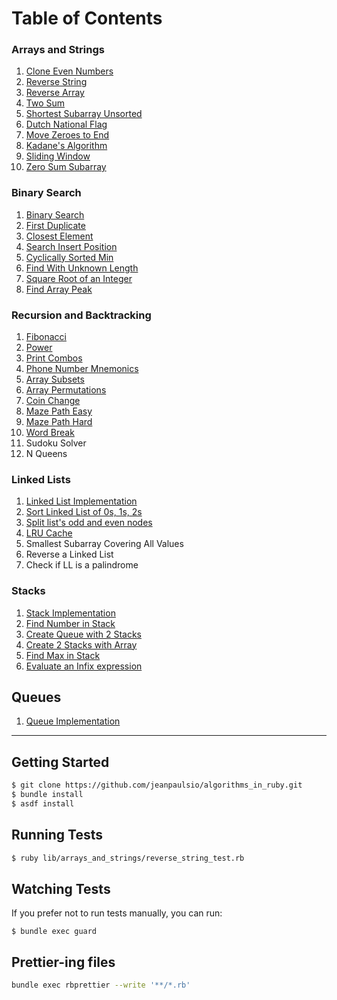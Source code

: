 # Table of Contents

### Arrays and Strings

1. [Clone Even Numbers](./lib/arrays_and_strings/clone_even_numbers.rb)
2. [Reverse String](./lib/arrays_and_strings/reverse_string.rb)
3. [Reverse Array](./lib/arrays_and_strings/reverse_array.rb)
4. [Two Sum](./lib/arrays_and_strings/two_sum.rb)
5. [Shortest Subarray Unsorted](./lib/arrays_and_strings/shortest_subarray_unsorted.rb)
6. [Dutch National Flag](./lib/arrays_and_strings/dutch_national_flag.rb)
7. [Move Zeroes to End](./lib/arrays_and_strings/move_zeroes_to_end.rb)
8. [Kadane's Algorithm](./lib/arrays_and_strings/kadanes_algorithm.rb)
9. [Sliding Window](./lib/arrays_and_strings/sliding_window.rb)
10. [Zero Sum Subarray](./lib/arrays_and_strings/zero_sum_subarray.rb)

### Binary Search

1. [Binary Search](./lib/binary_search/binary_search.rb)
2. [First Duplicate](./lib/binary_search/first_duplicate.rb)
3. [Closest Element](./lib/binary_search/closest_element.rb)
4. [Search Insert Position](./lib/binary_search/search_insert_position.rb)
5. [Cyclically Sorted Min](./lib/binary_search/cyclically_sorted_min.rb)
6. [Find With Unknown Length](./lib/binary_search/unknown_length.rb)
7. [Square Root of an Integer](./lib/binary_search/square_root.rb)
8. [Find Array Peak](./lib/binary_search/array_peak.rb)

### Recursion and Backtracking

1. [Fibonacci](./lib/recursion_and_backtracking/fibonacci.rb)
2. [Power](./lib/recursion_and_backtracking/power.rb)
3. [Print Combos](./lib/recursion_and_backtracking/print_combos.rb)
4. [Phone Number Mnemonics](./lib/recursion_and_backtracking/phone_number_mnemonics.rb)
5. [Array Subsets](./lib/recursion_and_backtracking/array_subsets.rb)
6. [Array Permutations](./lib/recursion_and_backtracking/array_permutations.rb)
7. [Coin Change](./lib/recursion_and_backtracking/coin_change.rb)
8. [Maze Path Easy](./lib/recursion_and_backtracking/maze_path_easy.rb)
9. [Maze Path Hard](./lib/recursion_and_backtracking/maze_path_hard.rb)
10. [Word Break](./lib/recursion_and_backtracking/word_break.rb)
11. Sudoku Solver
12. N Queens

### Linked Lists

1. [Linked List Implementation](./lib/linked_lists/linked_list.rb)
2. [Sort Linked List of 0s, 1s, 2s](./lib/linked_lists/sort_zero_one_two.rb)
3. [Split list's odd and even nodes](./lib/linked_lists/odd_even.rb)
4. [LRU Cache](./lib/linked_lists/lru_cache.rb)
5. Smallest Subarray Covering All Values
6. Reverse a Linked List
7. Check if LL is a palindrome

### Stacks

1. [Stack Implementation](./lib/stacks/stack.rb)
2. [Find Number in Stack](./lib/stacks/find_number.rb)
3. [Create Queue with 2 Stacks](./lib/stacks/two_stack_queue.rb)
4. [Create 2 Stacks with Array](./lib/stacks/two_stack_array.rb)
5. [Find Max in Stack](./lib/stacks/stack_with_max.rb)
6. [Evaluate an Infix expression](./lib/stacks/evaluate_infix.rb)

## Queues

1. [Queue Implementation](./lib/queues/queue.rb)

---

## Getting Started

```bash
$ git clone https://github.com/jeanpaulsio/algorithms_in_ruby.git
$ bundle install
$ asdf install
```

## Running Tests

```bash
$ ruby lib/arrays_and_strings/reverse_string_test.rb
```

## Watching Tests

If you prefer not to run tests manually, you can run:

```
$ bundle exec guard
```

## Prettier-ing files

```bash
bundle exec rbprettier --write '**/*.rb'
```
